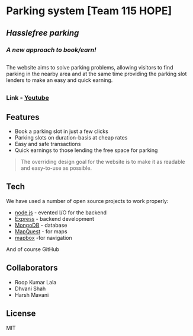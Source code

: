 # Parking system [Team 115 HOPE]
##
## _Hasslefree parking_ 
### _A new approach to book/earn!_
##
The website aims to solve parking problems, allowing visitors to find parking in the nearby area and at the same time providing the parking slot lenders to make an easy and quick earning.
##
### Link - [Youtube](https://www.youtube.com/watch?v=KfdCeZQMlo8)

## Features

- Book a parking slot in just a few clicks
- Parking slots on duration-basis at cheap rates
- Easy and safe transactions
- Quick earnings to those lending the free space for parking 

> The overriding design goal for the website
> is to make it as readable and easy-to-use
> as possible. 

## Tech

We have used a number of open source projects to work properly:

- [node.js](https://nodejs.org/en/) - evented I/O for the backend
- [Express](http://expressjs.com/) - backend development
- [MongoDB](https://www.mongodb.com/) - database
- [MapQuest](https://www.mapquest.com/) - for maps
- [mapbox](https://www.mapbox.com/) -for navigation

And of course GitHub

## Collaborators
- Roop Kumar Lala
- Dhvani Shah
- Harsh Mavani

## License
MIT
